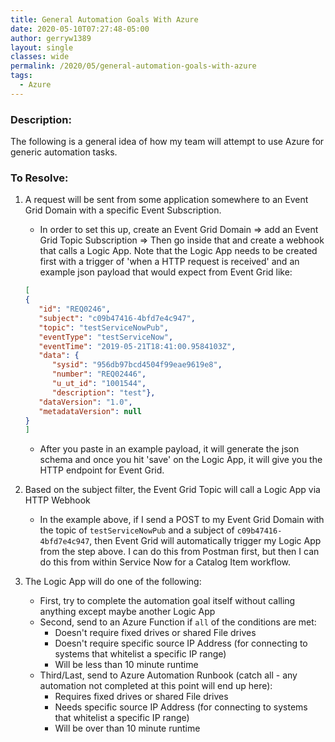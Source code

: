 ```yaml
---
title: General Automation Goals With Azure
date: 2020-05-10T07:27:48-05:00
author: gerryw1389
layout: single
classes: wide
permalink: /2020/05/general-automation-goals-with-azure
tags:
  - Azure
---
```

<!--more-->

### Description:

The following is a general idea of how my team will attempt to use Azure for generic automation tasks.

### To Resolve:

1. A request will be sent from some application somewhere to an Event Grid Domain with a specific Event Subscription.
   - In order to set this up, create an Event Grid Domain => add an Event Grid Topic Subscription => Then go inside that and create a webhook that calls a Logic App. Note that the Logic App needs to be created first with a trigger of 'when a HTTP request is received' and an example json payload that would expect from Event Grid like:

   ```json
   [
   {
      "id": "REQ0246",
      "subject": "c09b47416-4bfd7e4c947",
      "topic": "testServiceNowPub",
      "eventType": "testServiceNow",
      "eventTime": "2019-05-21T18:41:00.9584103Z",
      "data": {
         "sysid": "956db97bcd4504f99eae9619e8",
         "number": "REQ02446",
         "u_ut_id": "1001544",
         "description": "test"},
      "dataVersion": "1.0",
      "metadataVersion": null
   }
   ]
   ```

   - After you paste in an example payload, it will generate the json schema and once you hit 'save' on the Logic App, it will give you the HTTP endpoint for Event Grid.

2. Based on the subject filter, the Event Grid Topic will call a Logic App via HTTP Webhook
   - In the example above, if I send a POST to my Event Grid Domain with the topic of `testServiceNowPub` and a subject of `c09b47416-4bfd7e4c947`, then Event Grid will automatically trigger my Logic App from the step above. I can do this from Postman first, but then I can do this from within Service Now for a Catalog Item workflow.

3. The Logic App will do one of the following:

   - First, try to complete the automation goal itself without calling anything except maybe another Logic App
   - Second, send to an Azure Function if `all` of the conditions are met:
     - Doesn't require fixed drives or shared File drives
     - Doesn't require specific source IP Address (for connecting to systems that whitelist a specific IP range)
     - Will be less than 10 minute runtime
   - Third/Last, send to Azure Automation Runbook (catch all - any automation not completed at this point will end up here):
     - Requires fixed drives or shared File drives
     - Needs specific source IP Address (for connecting to systems that whitelist a specific IP range)
     - Will be over than 10 minute runtime
